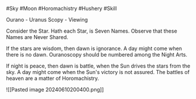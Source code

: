 #Sky #Moon #Horomachistry #Hushery #Skill 

Ourano - Uranus
Scopy - Viewing

Consider the Star. Hath each Star, is Seven Names. Observe that these Names are Never Shared.

If the stars are wisdom, then dawn is ignorance. A day might come when there is no dawn. Ouranoscopy should be numbered among the Night Arts.

If night is peace, then dawn is battle, when the Sun drives the stars from the sky. A day might come when the Sun's victory is not assured. The battles of heaven are a matter of Horomachistry.

![[Pasted image 20240610200400.png]]